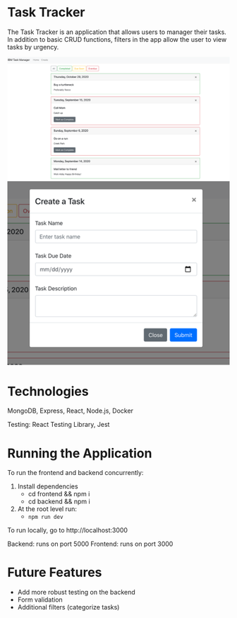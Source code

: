 # Task Tracker
The Task Tracker is an application that allows users to manager their tasks. In addition to basic CRUD functions, filters in the app allow the user to view tasks by urgency. 

![Tasks](task_view.png)
![Create Task](create_task.png)

# Technologies
MongoDB, Express, React, Node.js, Docker

Testing: React Testing Library, Jest

# Running the Application
To run the frontend and backend concurrently:
  1) Install dependencies
      - cd frontend && npm i
      - cd backend && npm i
  2) At the root level run:
      - `npm run dev`
    
  To run locally, go to http://localhost:3000
  
Backend: runs on port 5000
Frontend: runs on port 3000

# Future Features
- Add more robust testing on the backend
- Form validation 
- Additional filters (categorize tasks)

